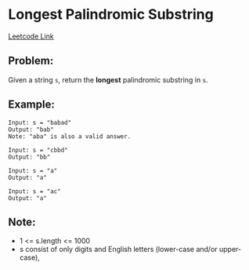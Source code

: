 # Longest Palindromic Substring

[Leetcode Link](https://leetcode.com/problems/longest-palindromic-substring/)

## Problem:

Given a string `s`, return the **longest** palindromic substring in `s`.

## Example:

```
Input: s = "babad"
Output: "bab"
Note: "aba" is also a valid answer.
```

```
Input: s = "cbbd"
Output: "bb"
```

```
Input: s = "a"
Output: "a"
```

```
Input: s = "ac"
Output: "a"
```

## Note:

- 1 <= s.length <= 1000
- s consist of only digits and English letters (lower-case and/or upper-case),
